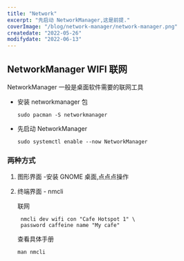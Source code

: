 ```yaml
---
title: "Network"
excerpt: "先启动 NetworkManager,这是前提."
coverImage: "/blog/network-manager/network-manager.png"
createdate: "2022-05-26"
modifydate: "2022-06-13"
---
```


## NetworkManager WIFI 联网

NetworkManager 一般是桌面软件需要的联网工具

- 安装 networkmanager 包

  ```console
  sudo pacman -S networkmanager
  ```

- 先启动 NetworkManager

  ```console
  sudo systemctl enable --now NetworkManager
  ```

### 两种方式

1. 图形界面 -安装 GNOME 桌面,点点点操作
2. 终端界面 - nmcli

   联网

   ```console
    nmcli dev wifi con "Cafe Hotspot 1" \
    password caffeine name "My cafe"
   ```

   查看具体手册

   ```console
   man nmcli
   ```
